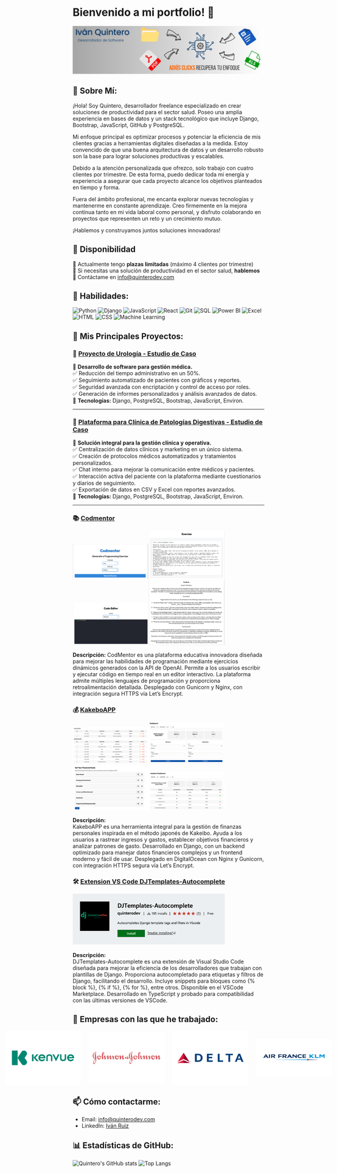 # Bienvenido a mi portfolio! 👋

![Banner](./banner.jpeg)

## 🚀 Sobre Mí:

¡Hola! Soy Quintero, desarrollador freelance especializado en crear soluciones de productividad para el sector salud. Poseo una amplia experiencia en bases de datos y un stack tecnológico que incluye Django, Bootstrap, JavaScript, GitHub y PostgreSQL.

Mi enfoque principal es optimizar procesos y potenciar la eficiencia de mis clientes gracias a herramientas digitales diseñadas a la medida. Estoy convencido de que una buena arquitectura de datos y un desarrollo robusto son la base para lograr soluciones productivas y escalables.

Debido a la atención personalizada que ofrezco, solo trabajo con cuatro clientes por trimestre. De esta forma, puedo dedicar toda mi energía y experiencia a asegurar que cada proyecto alcance los objetivos planteados en tiempo y forma.

Fuera del ámbito profesional, me encanta explorar nuevas tecnologías y mantenerme en constante aprendizaje. Creo firmemente en la mejora continua tanto en mi vida laboral como personal, y disfruto colaborando en proyectos que representen un reto y un crecimiento mutuo.

¡Hablemos y construyamos juntos soluciones innovadoras!

## 🤝 Disponibilidad
🔹 Actualmente tengo **plazas limitadas** (máximo 4 clientes por trimestre)  
🔹 Si necesitas una solución de productividad en el sector salud, **hablemos**  
📩 Contáctame en [info@quinterodev.com](mailto:info@quinterodev.com)

## 💼 **Habilidades:**

![Python](https://img.shields.io/badge/-Python-blue?style=flat-square&logo=python)
![Django](https://img.shields.io/badge/-Django-green?style=flat-square&logo=django)
![JavaScript](https://img.shields.io/badge/-JavaScript-yellow?style=flat-square&logo=javascript)
![React](https://img.shields.io/badge/-React-blue?style=flat-square&logo=react)
![Git](https://img.shields.io/badge/-Git-orange?style=flat-square&logo=git)
![SQL](https://img.shields.io/badge/-SQL-blue?style=flat-square&logo=postgresql)
![Power BI](https://img.shields.io/badge/-PowerBI-yellow?style=flat-square&logo=powerbi)
![Excel](https://img.shields.io/badge/-Excel-green?style=flat-square&logo=microsoftexcel)
![HTML](https://img.shields.io/badge/-HTML-orange?style=flat-square&logo=html5)
![CSS](https://img.shields.io/badge/-CSS-blue?style=flat-square&logo=css3)
![Machine Learning](https://img.shields.io/badge/-Machine%20Learning-9cf?style=flat-square&logo=apache-spark)


## 🚀 Mis Principales Proyectos:

### 🏥 [Proyecto de Urología - Estudio de Caso](https://github.com/quinterodev/urologia_estudiodecaso)
📌 **Desarrollo de software para gestión médica.**  
✅ Reducción del tiempo administrativo en un 50%.  
✅ Seguimiento automatizado de pacientes con gráficos y reportes.  
✅ Seguridad avanzada con encriptación y control de acceso por roles.  
✅ Generación de informes personalizados y análisis avanzados de datos.  
🔹 **Tecnologías:** Django, PostgreSQL, Bootstrap, JavaScript, Environ.

---

### 🏥 [Plataforma para Clínica de Patologías Digestivas - Estudio de Caso](https://github.com/quinterodev/clinica_digestiva_estudiocaso)
📌 **Solución integral para la gestión clínica y operativa.**  
✅ Centralización de datos clínicos y marketing en un único sistema.  
✅ Creación de protocolos médicos automatizados y tratamientos personalizados.  
✅ Chat interno para mejorar la comunicación entre médicos y pacientes.  
✅ Interacción activa del paciente con la plataforma mediante cuestionarios y diarios de seguimiento.  
✅ Exportación de datos en CSV y Excel con reportes avanzados.  
🔹 **Tecnologías:** Django, PostgreSQL, Bootstrap, JavaScript, Environ.

---


### 📚 [Codmentor](https://github.com/QuinteroDev/codmentor)

<img src="./images/Menu.png" alt="menucodmentor" width="200"/><img src="./images/exercise.png" alt="exercise" width="200"/><img src="./images/codetrial.png" alt="codetrial" width="200"/><img src="./images/feedback.png" alt="feedback" width="200"/>

**Descripción:** CodMentor es una plataforma educativa innovadora diseñada para mejorar las habilidades de programación mediante ejercicios dinámicos generados con la API de OpenAI. Permite a los usuarios escribir y ejecutar código en tiempo real en un editor interactivo. La plataforma admite múltiples lenguajes de programación y proporciona retroalimentación detallada. Desplegado con Gunicorn y Nginx, con integración segura HTTPS vía Let’s Encrypt.

### 💰 [KakeboAPP](https://github.com/QuinteroDev/KakeboAPP_public)

<img src="./images/dashboard.png" alt="dashboard" width="200"/><img src="./images/dashboard1.png" alt="dashboard1" width="200"/><img src="./images/goals.png" alt="goals" width="200"/><img src="./images/analytics.png" alt="analytics" width="200"/>

**Descripción:**  
KakeboAPP es una herramienta integral para la gestión de finanzas personales inspirada en el método japonés de Kakeibo. Ayuda a los usuarios a rastrear ingresos y gastos, establecer objetivos financieros y analizar patrones de gasto. Desarrollado en Django, con un backend optimizado para manejar datos financieros complejos y un frontend moderno y fácil de usar. Desplegado en DigitalOcean con Nginx y Gunicorn, con integración HTTPS segura vía Let’s Encrypt.

### 🛠 [Extension VS Code DJTemplates-Autocomplete](https://github.com/QuinteroDev/djtemplates-autocomplete)

<img src="./images/extension.png" alt="vscode" width="400"/>

**Descripción:**  
DJTemplates-Autocomplete es una extensión de Visual Studio Code diseñada para mejorar la eficiencia de los desarrolladores que trabajan con plantillas de Django. Proporciona autocompletado para etiquetas y filtros de Django, facilitando el desarrollo. Incluye snippets para bloques como {% block %}, {% if %}, {% for %}, entre otros. Disponible en el VSCode Marketplace. Desarrollado en TypeScript y probado para compatibilidad con las últimas versiones de VSCode.


## 🏢  Empresas con las que he trabajado:
<p align="center" style="display: flex; justify-content: center; align-items: center; gap: 20px;">
  <img src="./Logos/Kenvue.png" alt="Kenvue" width="200"/>
  <img src="./Logos/Johnson.png" alt="Johnson and Johnson" width="200"/>
  <img src="./Logos/Delta.png" alt="Delta Airlines" width="200"/>
  <img src="./Logos/AF.png" alt="AirFrance-KLM" width="200"/>
</p>

## 📫 Cómo contactarme:

- Email: [info@quinterodev.com](mailto:info@quintero.cz)
- LinkedIn: [Iván Ruiz](www.linkedin.com/in/quinterodev)

## 📊 Estadísticas de GitHub:
![Quintero's GitHub stats](https://github-readme-stats.vercel.app/api?username=QuinteroDev&show_icons=true&theme=radical)
![Top Langs](https://github-readme-stats.vercel.app/api/top-langs/?username=QuinteroDev&layout=compact&theme=radical)



